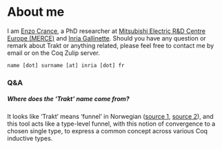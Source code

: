 # About me

I am [Enzo Crance](https://www.crance.bzh), a PhD researcher at [Mitsubishi Electric R&D Centre Europe (MERCE)](https://www.mitsubishielectric-rce.eu/merce-in-france/) and [Inria Gallinette](https://gallinette.gitlabpages.inria.fr/website/).
Should you have any question or remark about Trakt or anything related, please feel free to contact me by email or on the Coq Zulip server.

```
name [dot] surname [at] inria [dot] fr
```

### Q&A

##### Where does the ‘Trakt’ name come from?

It looks like ‘Trakt’ means ‘funnel’ in Norwegian ([source 1](https://en.wiktionary.org/wiki/trakt), [source 2](https://en.glosbe.com/nb/en/trakt)), and this tool acts like a type-level funnel, with this notion of convergence to a chosen single type, to express a common concept across various Coq inductive types.
